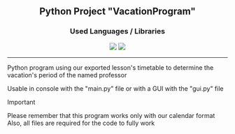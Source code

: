 <div align="center">
  <h2> Python Project "VacationProgram" </h2>
</div>

<div align="center">
  <h3> Used Languages / Libraries </h3>
  <a href="https://www.w3schools.com/python/default.asp"><img src="https://img.shields.io/badge/Python-FFD43B?style=for-the-badge&logo=python&logoColor=blue"></a>
  <a href="https://www.w3schools.com/python/pandas/default.asp"><img src="https://img.shields.io/badge/Pandas-2C2D72?style=for-the-badge&logo=pandas&logoColor=white"></a>
</div> <hr>

Python program using our exported lesson's timetable to determine the vacation's period of the named professor

Usable in console with the "main.py" file or with a GUI with the "gui.py" file 

>[!IMPORTANT]
> Please remember that this program works only with our calendar format  
> Also, all files are required for the code to fully work
